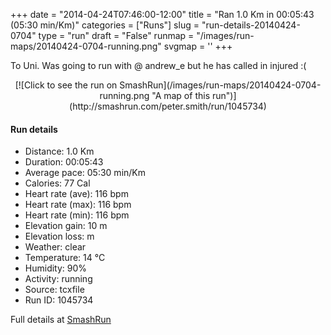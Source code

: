 +++
date = "2014-04-24T07:46:00-12:00"
title = "Ran 1.0 Km in 00:05:43 (05:30 min/Km)"
categories = ["Runs"]
slug = "run-details-20140424-0704"
type = "run"
draft = "False"
runmap = "/images/run-maps/20140424-0704-running.png"
svgmap = '<polyline points="0 92, 3 92, 5 88, 6 86, 10 83, 11 81, 14 80, 15 79, 17 77, 18 75, 20 74, 20 72, 24 69, 28 67, 28 67, 30 66, 32 64, 33 63, 35 61, 38 58, 40 56, 41 55, 43 53, 45 52, 47 49, 49 47, 50 46, 55 42, 57 41, 59 39, 60 37, 62 36, 65 32, 67 31, 68 29, 71 26, 73 24, 76 20, 79 19, 80 17, 81 16, 83 14, 84 12, 88 9, 90 9, 92 8, 95 9, 96 11, 97 12, 99 13, 100 16, 100 18">'
+++

To Uni. Was going to run with @ andrew_e but he has called in injured :(



<!--more-->

<center>
[![Click to see the run on SmashRun](/images/run-maps/20140424-0704-running.png "A map of this run")](http://smashrun.com/peter.smith/run/1045734)
</center>

#### Run details

* Distance: 1.0 Km
* Duration: 00:05:43
* Average pace: 05:30 min/Km
* Calories: 77 Cal
* Heart rate (ave): 116 bpm
* Heart rate (max): 116 bpm
* Heart rate (min): 116 bpm
* Elevation gain: 10 m
* Elevation loss:  m
* Weather: clear
* Temperature: 14 &deg;C
* Humidity: 90%
* Activity: running
* Source: tcxfile
* Run ID: 1045734

Full details at [SmashRun](http://smashrun.com/peter.smith/run/1045734)